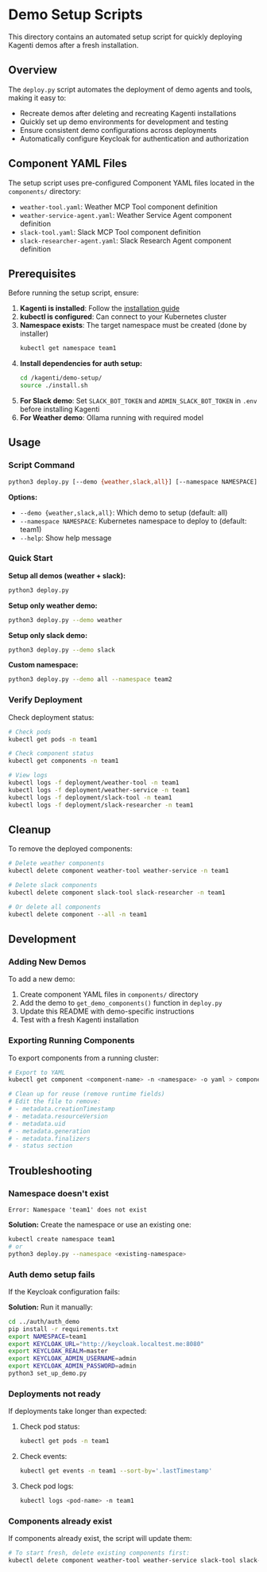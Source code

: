 # Demo Setup Scripts

This directory contains an automated setup script for quickly deploying Kagenti demos after a fresh installation.

## Overview

The `deploy.py` script automates the deployment of demo agents and tools, making it easy to:
- Recreate demos after deleting and recreating Kagenti installations
- Quickly set up demo environments for development and testing
- Ensure consistent demo configurations across deployments
- Automatically configure Keycloak for authentication and authorization

## Component YAML Files
The setup script uses pre-configured Component YAML files located in the `components/` directory:

- `weather-tool.yaml`: Weather MCP Tool component definition
- `weather-service-agent.yaml`: Weather Service Agent component definition
- `slack-tool.yaml`: Slack MCP Tool component definition
- `slack-researcher-agent.yaml`: Slack Research Agent component definition

## Prerequisites

Before running the setup script, ensure:

1. **Kagenti is installed**: Follow the [installation guide](../../docs/demos.md#installation)
2. **kubectl is configured**: Can connect to your Kubernetes cluster
3. **Namespace exists**: The target namespace must be created (done by installer)
   ```bash
   kubectl get namespace team1
   ```
4. **Install dependencies for auth setup:**
   ```bash
   cd /kagenti/demo-setup/
   source ./install.sh
   ```
5. **For Slack demo**: Set `SLACK_BOT_TOKEN` and `ADMIN_SLACK_BOT_TOKEN` in `.env` before installing Kagenti
6. **For Weather demo**: Ollama running with required model

## Usage

### Script Command
```bash
python3 deploy.py [--demo {weather,slack,all}] [--namespace NAMESPACE]
```

**Options:**
- `--demo {weather,slack,all}`: Which demo to setup (default: all)
- `--namespace NAMESPACE`: Kubernetes namespace to deploy to (default: team1)
- `--help`: Show help message

### Quick Start

**Setup all demos (weather + slack):**
```bash
python3 deploy.py
```

**Setup only weather demo:**
```bash
python3 deploy.py --demo weather
```

**Setup only slack demo:**
```bash
python3 deploy.py --demo slack
```

**Custom namespace:**
```bash
python3 deploy.py --demo all --namespace team2
```

### Verify Deployment

Check deployment status:

```bash
# Check pods
kubectl get pods -n team1

# Check component status
kubectl get components -n team1

# View logs
kubectl logs -f deployment/weather-tool -n team1
kubectl logs -f deployment/weather-service -n team1
kubectl logs -f deployment/slack-tool -n team1
kubectl logs -f deployment/slack-researcher -n team1
```

## Cleanup

To remove the deployed components:

```bash
# Delete weather components
kubectl delete component weather-tool weather-service -n team1

# Delete slack components
kubectl delete component slack-tool slack-researcher -n team1

# Or delete all components
kubectl delete component --all -n team1
```

## Development

### Adding New Demos

To add a new demo:

1. Create component YAML files in `components/` directory
2. Add the demo to `get_demo_components()` function in `deploy.py`
3. Update this README with demo-specific instructions
4. Test with a fresh Kagenti installation

### Exporting Running Components

To export components from a running cluster:

```bash
# Export to YAML
kubectl get component <component-name> -n <namespace> -o yaml > components/<component-name>.yaml

# Clean up for reuse (remove runtime fields)
# Edit the file to remove:
# - metadata.creationTimestamp
# - metadata.resourceVersion
# - metadata.uid
# - metadata.generation
# - metadata.finalizers
# - status section
```

## Troubleshooting

### Namespace doesn't exist

```
Error: Namespace 'team1' does not exist
```

**Solution:** Create the namespace or use an existing one:
```bash
kubectl create namespace team1
# or
python3 deploy.py --namespace <existing-namespace>
```

### Auth demo setup fails

If the Keycloak configuration fails:

**Solution:** Run it manually:
```bash
cd ../auth/auth_demo
pip install -r requirements.txt
export NAMESPACE=team1
export KEYCLOAK_URL="http://keycloak.localtest.me:8080"
export KEYCLOAK_REALM=master
export KEYCLOAK_ADMIN_USERNAME=admin
export KEYCLOAK_ADMIN_PASSWORD=admin
python3 set_up_demo.py
```

### Deployments not ready

If deployments take longer than expected:

1. Check pod status:
   ```bash
   kubectl get pods -n team1
   ```

2. Check events:
   ```bash
   kubectl get events -n team1 --sort-by='.lastTimestamp'
   ```

3. Check pod logs:
   ```bash
   kubectl logs <pod-name> -n team1
   ```

### Components already exist

If components already exist, the script will update them:
```bash
# To start fresh, delete existing components first:
kubectl delete component weather-tool weather-service slack-tool slack-researcher -n team1
```

